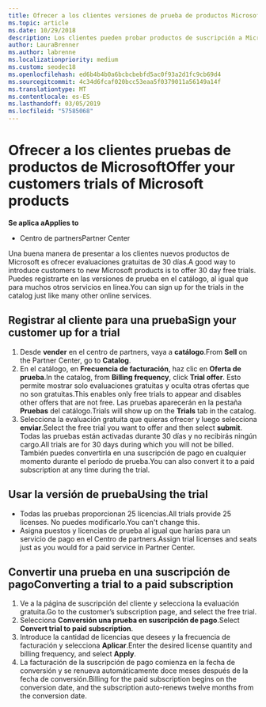 ```yaml
---
title: Ofrecer a los clientes versiones de prueba de productos Microsoft | Centro de partners
ms.topic: article
ms.date: 10/29/2018
description: Los clientes pueden probar productos de suscripción a Microsoft durante 30 días. Puede registrarse para estas evaluaciones en el catálogo al igual que muchos otros servicios en línea.
author: LauraBrenner
ms.author: labrenne
ms.localizationpriority: medium
ms.custom: seodec18
ms.openlocfilehash: ed6b4b4b0a6bcbcbebfd5ac0f93a2d1fc9cb69d4
ms.sourcegitcommit: 4c34d6fcaf020bcc53eaa5f0379011a56149a14f
ms.translationtype: MT
ms.contentlocale: es-ES
ms.lasthandoff: 03/05/2019
ms.locfileid: "57585068"
---
```

# <a name="offer-your-customers-trials-of-microsoft-products"></a><span data-ttu-id="53c2a-104">Ofrecer a los clientes pruebas de productos de Microsoft</span><span class="sxs-lookup"><span data-stu-id="53c2a-104">Offer your customers trials of Microsoft products</span></span>

<span data-ttu-id="53c2a-105">**Se aplica a**</span><span class="sxs-lookup"><span data-stu-id="53c2a-105">**Applies to**</span></span>

-  <span data-ttu-id="53c2a-106">Centro de partners</span><span class="sxs-lookup"><span data-stu-id="53c2a-106">Partner Center</span></span>

<span data-ttu-id="53c2a-107">Una buena manera de presentar a los clientes nuevos productos de Microsoft es ofrecer evaluaciones gratuitas de 30 días.</span><span class="sxs-lookup"><span data-stu-id="53c2a-107">A good way to introduce customers to new Microsoft products is to offer 30 day free trials.</span></span> <span data-ttu-id="53c2a-108">Puedes registrarte en las versiones de prueba en el catálogo, al igual que para muchos otros servicios en línea.</span><span class="sxs-lookup"><span data-stu-id="53c2a-108">You can sign up for the trials in the catalog just like many other online services.</span></span>  

## <a name="sign-your-customer-up-for-a-trial"></a><span data-ttu-id="53c2a-109">Registrar al cliente para una prueba</span><span class="sxs-lookup"><span data-stu-id="53c2a-109">Sign your customer up for a trial</span></span>

1.  <span data-ttu-id="53c2a-110">Desde **vender** en el centro de partners, vaya a **catálogo**.</span><span class="sxs-lookup"><span data-stu-id="53c2a-110">From **Sell** on the Partner Center, go to **Catalog**.</span></span> 
2.  <span data-ttu-id="53c2a-111">En el catálogo, en **Frecuencia de facturación**, haz clic en **Oferta de prueba**.</span><span class="sxs-lookup"><span data-stu-id="53c2a-111">In the catalog, from **Billing frequency**, click **Trial offer**.</span></span> <span data-ttu-id="53c2a-112">Esto permite mostrar solo evaluaciones gratuitas y oculta otras ofertas que no son gratuitas.</span><span class="sxs-lookup"><span data-stu-id="53c2a-112">This enables only free trials to appear and disables other offers that are not free.</span></span> <span data-ttu-id="53c2a-113">Las pruebas aparecerán en la pestaña **Pruebas** del catálogo.</span><span class="sxs-lookup"><span data-stu-id="53c2a-113">Trials will show up on the **Trials** tab in the catalog.</span></span>
3.  <span data-ttu-id="53c2a-114">Selecciona la evaluación gratuita que quieras ofrecer y luego selecciona **enviar**.</span><span class="sxs-lookup"><span data-stu-id="53c2a-114">Select the free trial you want to offer and then select **submit**.</span></span> <span data-ttu-id="53c2a-115">Todas las pruebas están activadas durante 30 días y no recibirás ningún cargo.</span><span class="sxs-lookup"><span data-stu-id="53c2a-115">All trials are for 30 days during which you will not be billed.</span></span> <span data-ttu-id="53c2a-116">También puedes convertirla en una suscripción de pago en cualquier momento durante el período de prueba.</span><span class="sxs-lookup"><span data-stu-id="53c2a-116">You can also convert it to a paid subscription at any time during the trial.</span></span>

## <a name="using-the-trial"></a><span data-ttu-id="53c2a-117">Usar la versión de prueba</span><span class="sxs-lookup"><span data-stu-id="53c2a-117">Using the trial</span></span>

- <span data-ttu-id="53c2a-118">Todas las pruebas proporcionan 25 licencias.</span><span class="sxs-lookup"><span data-stu-id="53c2a-118">All trials provide 25 licenses.</span></span> <span data-ttu-id="53c2a-119">No puedes modificarlo.</span><span class="sxs-lookup"><span data-stu-id="53c2a-119">You can't change this.</span></span>
- <span data-ttu-id="53c2a-120">Asigna puestos y licencias de prueba al igual que harías para un servicio de pago en el Centro de partners.</span><span class="sxs-lookup"><span data-stu-id="53c2a-120">Assign trial licenses and seats just as you would for a paid service in Partner Center.</span></span>

## <a name="converting-a-trial-to-a-paid-subscription"></a><span data-ttu-id="53c2a-121">Convertir una prueba en una suscripción de pago</span><span class="sxs-lookup"><span data-stu-id="53c2a-121">Converting a trial to a paid subscription</span></span>

1.  <span data-ttu-id="53c2a-122">Ve a la página de suscripción del cliente y selecciona la evaluación gratuita.</span><span class="sxs-lookup"><span data-stu-id="53c2a-122">Go to the customer’s subscription page, and select the free trial.</span></span>
2.  <span data-ttu-id="53c2a-123">Selecciona **Conversión una prueba en suscripción de pago**.</span><span class="sxs-lookup"><span data-stu-id="53c2a-123">Select **Convert trial to paid subscription**.</span></span>
3.  <span data-ttu-id="53c2a-124">Introduce la cantidad de licencias que desees y la frecuencia de facturación y selecciona **Aplicar**.</span><span class="sxs-lookup"><span data-stu-id="53c2a-124">Enter the desired license quantity and billing frequency, and select **Apply**.</span></span>
4.  <span data-ttu-id="53c2a-125">La facturación de la suscripción de pago comienza en la fecha de conversión y se renueva automáticamente doce meses después de la fecha de conversión.</span><span class="sxs-lookup"><span data-stu-id="53c2a-125">Billing for the paid subscription begins on the conversion date, and the subscription auto-renews twelve months from the conversion date.</span></span> 

